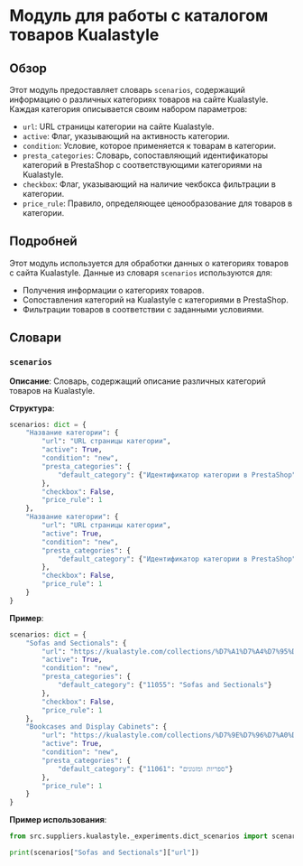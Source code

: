 # Модуль для работы с каталогом товаров Kualastyle

## Обзор

Этот модуль предоставляет словарь `scenarios`, содержащий информацию о различных категориях товаров на сайте Kualastyle. Каждая категория описывается своим набором параметров:

- `url`: URL страницы категории на сайте Kualastyle.
- `active`: Флаг, указывающий на активность категории.
- `condition`: Условие, которое применяется к товарам в категории.
- `presta_categories`: Словарь, сопоставляющий идентификаторы категорий в PrestaShop с соответствующими категориями на Kualastyle.
- `checkbox`: Флаг, указывающий на наличие чекбокса фильтрации в категории.
- `price_rule`: Правило, определяющее ценообразование для товаров в категории.


## Подробней

Этот модуль используется для обработки данных о категориях товаров с сайта Kualastyle. Данные из словаря `scenarios` используются для:

- Получения информации о категориях товаров.
- Сопоставления категорий на Kualastyle с категориями в PrestaShop.
- Фильтрации товаров в соответствии с заданными условиями.


##  Словари

### `scenarios`

**Описание**: Словарь, содержащий описание различных категорий товаров на Kualastyle.

**Структура**:

```python
scenarios: dict = {
    "Название категории": {
        "url": "URL страницы категории",
        "active": True,
        "condition": "new",
        "presta_categories": {
            "default_category": {"Идентификатор категории в PrestaShop": "Название категории в Kualastyle"}
        },
        "checkbox": False,
        "price_rule": 1
    },
    "Название категории": {
        "url": "URL страницы категории",
        "active": True,
        "condition": "new",
        "presta_categories": {
            "default_category": {"Идентификатор категории в PrestaShop": "Название категории в Kualastyle"}
        },
        "checkbox": False,
        "price_rule": 1
    }
}
```

**Пример**:

```python
scenarios: dict = {
    "Sofas and Sectionals": {
        "url": "https://kualastyle.com/collections/%D7%A1%D7%A4%D7%95%D7%AA-%D7%9E%D7%A2%D7%95%D7%A6%D7%91%D7%95%D7%AA",
        "active": True,
        "condition": "new",
        "presta_categories": {
            "default_category": {"11055": "Sofas and Sectionals"}
        },
        "checkbox": False,
        "price_rule": 1
    },
    "Bookcases and Display Cabinets": {
        "url": "https://kualastyle.com/collections/%D7%9E%D7%96%D7%A0%D7%95%D7%A0%D7%99%D7%9D-%D7%99%D7%97%D7%99%D7%93%D7%95%D7%95%D7%AA-%D7%98%D7%9C%D7%95%D7%95%D7%99%D7%96%D7%99%D7%94",
        "active": True,
        "condition": "new",
        "presta_categories": {
            "default_category": {"11061": "ספריות ומזנונים"}
        },
        "price_rule": 1
    }
}
```

**Пример использования**:

```python
from src.suppliers.kualastyle._experiments.dict_scenarios import scenarios

print(scenarios["Sofas and Sectionals"]["url"])
